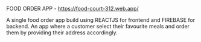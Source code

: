 FOOD ORDER APP - https://food-court-312.web.app/

A single food order app build using REACTJS for frontend and FIREBASE for backend. An app where a customer select their favourite meals and order them by providing their address accordingly. 
